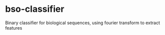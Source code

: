 # bso-classifier
Binary classifier for biological sequences, using fourier transform to extract features
